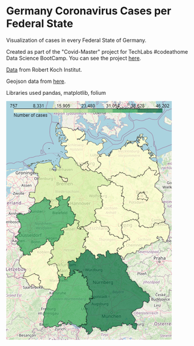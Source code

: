 # Germany Coronavirus Cases per Federal State

Visualization of cases in every Federal State of Germany. 

Created as part of the "Covid-Master" project for TechLabs #codeathome Data Science BootCamp. You can see the project <a href="https://covidmaster.netlify.app/">here</a>.

<a href="https://npgeo-corona-npgeo-de.hub.arcgis.com/datasets/dd4580c810204019a7b8eb3e0b329dd6_0">Data</a> from Robert Koch Institut.

Geojson data from <a href="https://github.com/isellsoap/deutschlandGeoJSON">here</a>.

Libraries used pandas, matplotlib, folium

![](cases_per_federal_state_choropleth_v2.png)
